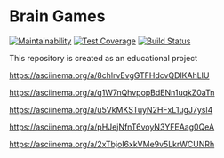 # Brain Games

[![Maintainability](https://api.codeclimate.com/v1/badges/a99a88d28ad37a79dbf6/maintainability)](https://codeclimate.com/github/codeclimate/codeclimate/maintainability)
[![Test Coverage](https://api.codeclimate.com/v1/badges/a99a88d28ad37a79dbf6/test_coverage)](https://codeclimate.com/github/codeclimate/codeclimate/test_coverage)
[![Build Status](https://travis-ci.org/asalex04/python-project-lvl1.svg?branch=master)](https://travis-ci.org/asalex04/python-project-lvl1)


This repository is created as an educational project

https://asciinema.org/a/8chlrvEvgGTFHdcvQDlKAhLIU 

https://asciinema.org/a/q1W7nQhvpopBdENn1uqkZ0aTn

https://asciinema.org/a/u5VkMKSTuyN2HFxL1ugJ7ysl4 

https://asciinema.org/a/pHJejNfnT6voyN3YFEAag0QeA 

https://asciinema.org/a/2xTbjoI6xkVMe9v5LkrWCUNRh



